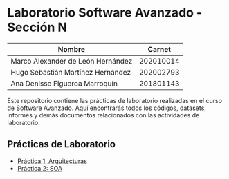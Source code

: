 # Laboratorio Software Avanzado -  Sección N

| **Nombre** | **Carnet**   |
|------------|--------------|
| Marco Alexander de León Hernández | 202010014 |
| Hugo Sebastián Martínez Hernández | 202002793 |
| Ana Denisse Figueroa Marroquín | 201801143 |



Este repositorio contiene las prácticas de laboratorio realizadas en el curso de Software Avanzado. Aquí encontrarás todos los códigos, datasets, informes y demás documentos relacionados con las actividades de laboratorio.


## Prácticas de Laboratorio

- [Práctica 1: Arquitecturas ](P1/)
- [Práctica 2: SOA ](P2/)

